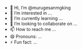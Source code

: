- 👋 Hi, I’m @murugesanmgking
- 👀 I’m interested in ...
- 🌱 I’m currently learning ...
- 💞️ I’m looking to collaborate on ...
- 📫 How to reach me ...
- 😄 Pronouns: ...
- ⚡ Fun fact: ...

<!---
murugesanmgking/murugesanmgking is a ✨ special ✨ repository because its `README.md` (this file) appears on your GitHub profile.
You can click the Preview link to take a look at your changes.
--->
